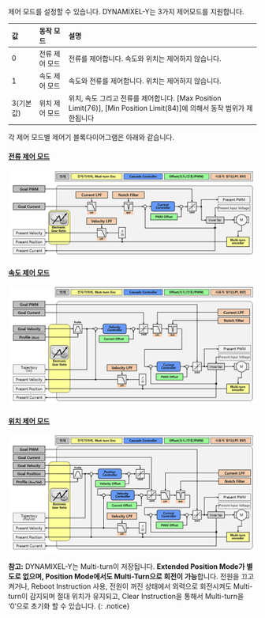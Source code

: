 제어 모드를 설정할 수 있습니다. DYNAMIXEL-Y는 3가지 제어모드를 지원합니다.

| 값        | 동작 모드           | 설명                                                                                                                                         |
|:----------|:--------------------|:---------------------------------------------------------------------------------------------------------------------------------------------|
| 0         | 전류 제어 모드      | 전류를 제어합니다. 속도와 위치는 제어하지 않습니다.                                                                                          |
| 1         | 속도 제어 모드      | 속도와 전류를 제어합니다. 위치는 제어하지 않습니다.                                                                                          |
| 3(기본값) | 위치 제어 모드      | 위치, 속도 그리고 전류를 제어합니다. [Max Position Limit(76)], [Min Position Limit(84)]에 의해서 동작 범위가 제한됩니다                            | 

각 제어 모드별 제어기 블록다이어그램은 아래와 같습니다.

#### [전류 제어 모드](#전류-제어-모드)
![](/assets/images/dxl/y/operating_mode_1.PNG)

#### [속도 제어 모드](#속도-제어-모드)
![](/assets/images/dxl/y/operating_mode_2.PNG)

#### [위치 제어 모드](#위치-제어-모드)
![](/assets/images/dxl/y/operating_mode_3.PNG)

**참고:** DYNAMIXEL-Y는 Multi-turn이 저장됩니다. **Extended Position Mode가 별도로 없으며, Position Mode에서도 Multi-Turn으로 회전이 가능**합니다. 전원을 끄고 켜거나, Reboot Instruction 사용, 전원이 꺼진 상태에서 외력으로 회전시켜도 Multi-turn이 감지되며 절대 위치가 유지되고, Clear Instruction을 통해서 Multi-turn을 ‘0’으로 초기화 할 수 있습니다.
{: .notice}
